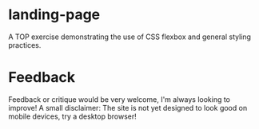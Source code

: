 # landing-page
A TOP exercise demonstrating the use of CSS flexbox and general styling practices.
# Feedback
Feedback or critique would be very welcome, I'm always looking to improve! A small disclaimer: The site is not yet designed to look good on mobile devices, try a desktop browser!